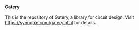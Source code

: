 #### Gatery

This is the repository of Gatery, a library for circuit design. Visit https://synogate.com/gatery.html for details.
